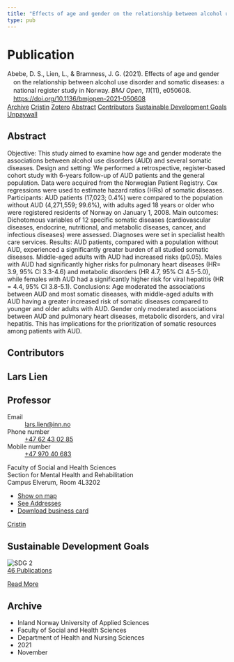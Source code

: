 ```yaml
---
title: "Effects of age and gender on the relationship between alcohol use disorder and somatic diseases: a national register study in Norway"
type: pub
---
```

<h1>Publication</h1>
<article id="csl-bib-container-YGBZFHHV" class="csl-bib-container">
  <div class="csl-bib-body" style="line-height: 1.35; padding-left: 1em; text-indent:-1em;">
  <div class="csl-entry">Abebe, D. S., Lien, L., &amp; Bramness, J. G. (2021). Effects of age and gender on the relationship between alcohol use disorder and somatic diseases: a national register study in Norway. <i>BMJ Open</i>, <i>11</i>(11), e050608. <a href="https://doi.org/10.1136/bmjopen-2021-050608">https://doi.org/10.1136/bmjopen-2021-050608</a></div>
</div>
  <div class="csl-bib-buttons">
    <a href="#taxonomy-article-YGBZFHHV" class="csl-bib-button">Archive</a>
    <a href="https://app.cristin.no/results/show.jsf?id=1954412" alt="Cristin URL" class="csl-bib-button">Cristin</a>
    <a href="http://zotero.org/groups/5022929/items/YGBZFHHV" alt="Zotero URL" class="csl-bib-button">Zotero</a>
    <a href="#abstract-article-YGBZFHHV" class="csl-bib-button">Abstract</a>
    <a href="#contributors-article-YGBZFHHV" class="csl-bib-button">Contributors</a>
    <a href="#sdg-article-YGBZFHHV" class="csl-bib-button">Sustainable Development Goals</a>
    <a href="https://bmjopen.bmj.com/content/bmjopen/11/11/e050608.full.pdf" class="csl-bib-button">Unpaywall</a>
  </div>
  <div id="csl-bib-meta-container-YGBZFHHV"></div>
</article>
<div id="csl-bib-meta-YGBZFHHV" class="csl-bib-meta">
  <article id="abstract-article-YGBZFHHV" class="abstract-article">
    <h1>Abstract</h1>
    Objective: This study aimed to examine how age and gender moderate the associations between alcohol use disorders (AUD) and several somatic diseases. 
Design and setting: We performed a retrospective, register-based cohort study with 6-years follow-up of AUD patients and the general population. Data were acquired from the Norwegian Patient Registry. Cox regressions were used to estimate hazard ratios (HRs) of somatic diseases.  
Participants: AUD patients (17,023; 0.4%) were compared to the population without AUD (4,271,559; 99.6%), with adults aged 18 years or older who were registered residents of Norway on January 1, 2008.  
Main outcomes: Dichotomous variables of 12 specific somatic diseases (cardiovascular diseases, endocrine, nutritional, and metabolic diseases, cancer, and infectious diseases) were assessed. Diagnoses were set in specialist health care services.  
Results: AUD patients, compared with a population without AUD, experienced a significantly greater burden of all studied somatic diseases. Middle-aged adults with AUD had increased risks (p0.05). Males with AUD had significantly higher risks for pulmonary heart diseases (HR= 3.9, 95% CI 3.3-4.6) and metabolic disorders (HR 4.7, 95% CI 4.5-5.0), while females with AUD had a significantly higher risk for viral hepatitis (HR = 4.4, 95% CI 3.8-5.1). 
Conclusions: Age moderated the associations between AUD and most somatic diseases, with middle-aged adults with AUD having a greater increased risk of somatic diseases compared to younger and older adults with AUD. Gender only moderated associations between AUD and pulmonary heart diseases, metabolic disorders, and viral hepatitis. This has implications for the prioritization of somatic resources among patients with AUD.
  </article>
  <article id="contributors-article-YGBZFHHV" class="contributors-article">
    <h1>Contributors</h1>
    <div class="personas">
<div class="vrtx-hinn-person-card">
<div class="photo">
<i class="lar la-user-circle missing-person"></i>
</div>
<div class="info">
<hgroup><h1>Lars Lien</h1>
<h2>Professor</h2>
</hgroup><dl>
<dt>Email</dt>
<dd>
<a href="mailto:lars.lien@inn.no">lars.lien@inn.no</a>
</dd>
<dt>Phone number</dt>
<dd><a href="tel:+4762430285">
+47 62 43 02 85
</a></dd>
<dt>Mobile number</dt>
<dd><a href="tel:+4797040683">
+47 970 40 683
</a></dd>
</dl>
<p>
Faculty of Social and Health Sciences<br>
Section for Mental Health and Rehabilitation<br>
Campus Elverum,
Room 4L3202
</p>
<ul class="vrtx-hinn-links">
<li><a href="https://www.google.com/maps?q=60.88177,11.53669">Show on map</a></li>
<li><a href="https://www.inn.no/english/find-an-employee/lars-lien.html#vrtx-hinn-addresses">See Addresses</a></li>
<li><a href="https://www.inn.no/english/find-an-employee/lars-lien.html?vrtx=vcf">Download business card</a></li>
</ul>
</div>
</div>
<a href="https://app.cristin.no/persons/show.jsf?id=14287" alt="Cristin URL" class="personas-cristin">Cristin</a>
</div>
  </article>
  <article id="sdg-article-YGBZFHHV" class="sdg-article">
    <h1>Sustainable Development Goals</h1>
    <div class="sdg-container"><div id="sdg2" class="sdg">
<img src="{{< params subfolder >}}images/sdg/sdg02_en.png" class="image" alt="SDG 2">
<div class="sdg-overlay">
<a href="{{< params subfolder >}}en/archive/?sdg=2#archive" class="sdg-publication-count"><span>46</span> Publications</a>
<p><a href="https://sdgs.un.org/goals/goal2" class="sdg-read-more">Read More</a></p>
</div>
</div></div>
  </article>
  <article id="taxonomy-article-YGBZFHHV" class="taxonomy-article">
    <h1>Archive</h1>
    <ul>
      <li>Inland Norway University of Applied Sciences</li>
      <li>Faculty of Social and Health Sciences</li>
      <li>Department of Health and Nursing Sciences</li>
      <li>2021</li>
      <li>November</li>
    </ul>
  </article>
</div>
